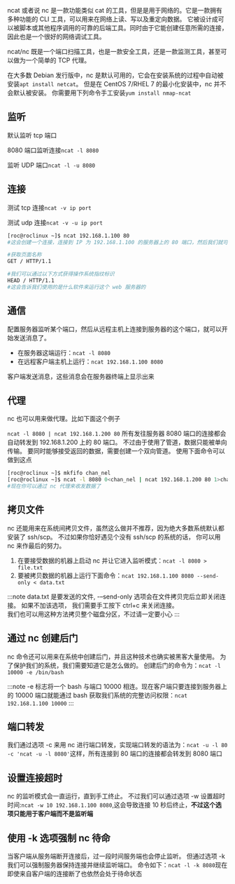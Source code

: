 ncat 或者说 nc 是一款功能类似 cat 的工具，但是是用于网络的。它是一款拥有多种功能的 CLI 工具，可以用来在网络上读、写以及重定向数据。 它被设计成可以被脚本或其他程序调用的可靠的后端工具。同时由于它能创建任意所需的连接，因此也是一个很好的网络调试工具。

ncat/nc 既是一个端口扫描工具，也是一款安全工具，还是一款监测工具，甚至可以做为一个简单的 TCP 代理。

在大多数 Debian 发行版中，nc 是默认可用的，它会在安装系统的过程中自动被安装`apt install netcat`。 但是在 CentOS 7/RHEL 7 的最小化安装中，nc 并不会默认被安装。 你需要用下列命令手工安装`yum install nmap-ncat`

## 监听

默认监听 tcp 端口

8080 端口监听连接`ncat -l 8080`

监听 UDP 端口`ncat -l -u 8080`

## 连接

测试 tcp 连接`ncat -v ip port`

测试 udp 连接`ncat -v -u ip port`

```bash
[roc@roclinux ~]$ ncat 192.168.1.100 80
#这会创建一个连接，连接到 IP 为 192.168.1.100 的服务器上的 80 端口，然后我们就可以向服务器发送指令了

#获取页面名称
GET / HTTP/1.1

#我们可以通过以下方式获得操作系统指纹标识
HEAD / HTTP/1.1
#这会告诉我们使用的是什么软件来运行这个 web 服务器的
```

## 通信

配置服务器监听某个端口，然后从远程主机上连接到服务器的这个端口，就可以开始发送消息了。

- 在服务器这端运行：`ncat -l 8080`
- 在远程客户端主机上运行：`ncat 192.168.1.100 8080`

客户端发送消息，这些消息会在服务器终端上显示出来

## 代理

nc 也可以用来做代理。比如下面这个例子

`ncat -l 8080 | ncat 192.168.1.200 80`
所有发往服务器 8080 端口的连接都会自动转发到 192.168.1.200 上的 80 端口。 不过由于使用了管道，数据只能被单向传输。 要同时能够接受返回的数据，需要创建一个双向管道。 使用下面命令可以做到这点

```bash
[roc@roclinux ~]$ mkfifo chan_nel
[roc@roclinux ~]$ ncat -l 8080 0<chan_nel | ncat 192.168.1.200 80 1>chan_nel
#现在你可以通过 nc 代理来收发数据了
```

## 拷贝文件

nc 还能用来在系统间拷贝文件，虽然这么做并不推荐，因为绝大多数系统默认都安装了 ssh/scp。 不过如果你恰好遇见个没有 ssh/scp 的系统的话， 你可以用 nc 来作最后的努力。

1. 在要接受数据的机器上启动 nc 并让它进入监听模式：`ncat -l 8080 > file.txt`
2. 要被拷贝数据的机器上运行下面命令：`ncat 192.168.1.100 8080 --send-only < data.txt`

:::note
data.txt 是要发送的文件, -–send-only 选项会在文件拷贝完后立即关闭连接。 如果不加该选项， 我们需要手工按下 ctrl+c 来关闭连接。  
我们也可以用这种方法拷贝整个磁盘分区，不过请一定要小心
:::

## 通过 nc 创建后门

nc 命令还可以用来在系统中创建后门，并且这种技术也确实被黑客大量使用。 为了保护我们的系统，我们需要知道它是怎么做的。 创建后门的命令为：`ncat -l 10000 -e /bin/bash`

:::note
-e 标志将一个 bash 与端口 10000 相连。现在客户端只要连接到服务器上的 10000 端口就能通过 bash 获取我们系统的完整访问权限：`ncat 192.168.1.100 10000`
:::

## 端口转发

我们通过选项 -c 来用 nc 进行端口转发，实现端口转发的语法为：`ncat -u -l 80 -c 'ncat -u -l 8080'`这样，所有连接到 80 端口的连接都会转发到 8080 端口

## 设置连接超时

nc 的监听模式会一直运行，直到手工终止。 不过我们可以通过选项 -w 设置超时时间:`ncat -w 10 192.168.1.100 8080`,这会导致连接 10 秒后终止，**不过这个选项只能用于客户端而不是监听端**

## 使用 -k 选项强制 nc 待命

当客户端从服务端断开连接后，过一段时间服务端也会停止监听。 但通过选项 -k 我们可以强制服务器保持连接并继续监听端口。 命令如下：`ncat -l -k 8080`现在即使来自客户端的连接断了也依然会处于待命状态
